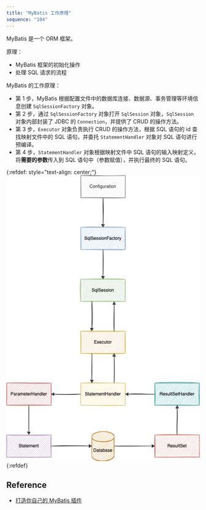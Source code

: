 ```yaml
---
title: "MyBatis 工作原理"
sequence: "104"
---
```


MyBatis 是一个 ORM 框架。

原理：

- MyBatis 框架的初始化操作
- 处理 SQL 请求的流程

MyBatis 的工作原理：

- 第 1 步，MyBatis 根据配置文件中的数据库连接、数据源、事务管理等环境信息创建 `SqlSessionFactory` 对象。
- 第 2 步，通过 `SqlSessionFactory` 对象打开 `SqlSession` 对象，`SqlSession` 对象内部封装了 JDBC 的 `Connection`，并提供了 CRUD 的操作方法。
- 第 3 步，`Executor` 对象负责执行 CRUD 的操作方法，根据 SQL 语句的 id 查找映射文件中的 SQL 语句，并委托 `StatementHandler` 对象对 SQL 语句进行预编译。
- 第 4 步，`StatementHandler` 对象根据映射文件中 SQL 语句的输入映射定义，将**需要的参数**传入到 SQL 语句中（参数赋值），并执行最终的 SQL 语句。

{:refdef: style="text-align: center;"}
![](/assets/images/db/mybatis/mybatis-process.png)
{:refdef}

## Reference

- [打造你自己的 MyBatis 插件](https://h2cone.github.io/post/2020/02/your-own-mybatis-interceptor/)

